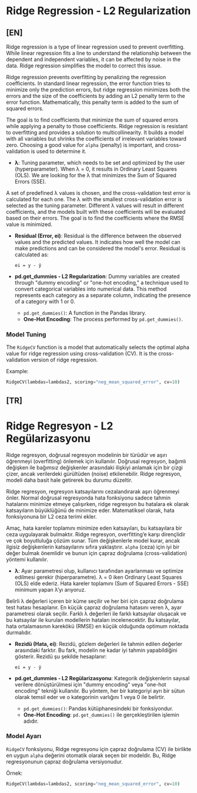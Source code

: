 # Ridge Regression - L2 Regularization

## [EN]

Ridge regression is a type of linear regression used to prevent overfitting. While linear regression fits a line to understand the relationship between the dependent and independent variables, it can be affected by noise in the data. Ridge regression simplifies the model to correct this issue.

Ridge regression prevents overfitting by penalizing the regression coefficients. In standard linear regression, the error function tries to minimize only the prediction errors, but ridge regression minimizes both the errors and the size of the coefficients by adding an L2 penalty term to the error function. Mathematically, this penalty term is added to the sum of squared errors.

The goal is to find coefficients that minimize the sum of squared errors while applying a penalty to those coefficients. Ridge regression is resistant to overfitting and provides a solution to multicollinearity. It builds a model with all variables but shrinks the coefficients of irrelevant variables toward zero. Choosing a good value for `alpha` (penalty) is important, and cross-validation is used to determine it.

- **λ**: Tuning parameter, which needs to be set and optimized by the user (hyperparameter). When λ = 0, it results in Ordinary Least Squares (OLS). We are looking for the λ that minimizes the Sum of Squared Errors (SSE).
  
A set of predefined λ values is chosen, and the cross-validation test error is calculated for each one. The λ with the smallest cross-validation error is selected as the tuning parameter. Different λ values will result in different coefficients, and the models built with these coefficients will be evaluated based on their errors. The goal is to find the coefficients where the RMSE value is minimized.

- **Residual (Error, ei)**: Residual is the difference between the observed values and the predicted values. It indicates how well the model can make predictions and can be considered the model's error. Residual is calculated as:
  
  `ei = y - ŷ`

- **pd.get_dummies - L2 Regularization**: Dummy variables are created through "dummy encoding" or "one-hot encoding," a technique used to convert categorical variables into numerical data. This method represents each category as a separate column, indicating the presence of a category with 1 or 0.
  - `pd.get_dummies()`: A function in the Pandas library.
  - **One-Hot Encoding**: The process performed by `pd.get_dummies()`.

### Model Tuning
The `RidgeCV` function is a model that automatically selects the optimal alpha value for ridge regression using cross-validation (CV). It is the cross-validation version of ridge regression.

Example:
```python
RidgeCV(lambdas=lambdas2, scoring="neg_mean_squared_error", cv=10)
```

## [TR]
# Ridge Regresyon - L2 Regülarizasyonu

Ridge regresyon, doğrusal regresyon modelinin bir türüdür ve aşırı öğrenmeyi (overfitting) önlemek için kullanılır. Doğrusal regresyon, bağımlı değişken ile bağımsız değişkenler arasındaki ilişkiyi anlamak için bir çizgi çizer, ancak verilerdeki gürültüden (noise) etkilenebilir. Ridge regresyon, modeli daha basit hale getirerek bu durumu düzeltir.

Ridge regresyon, regresyon katsayılarını cezalandırarak aşırı öğrenmeyi önler. Normal doğrusal regresyonda hata fonksiyonu sadece tahmin hatalarını minimize etmeye çalışırken, ridge regresyon bu hatalara ek olarak katsayıların büyüklüğünü de minimize eder. Matematiksel olarak, hata fonksiyonuna bir L2 ceza terimi ekler.

Amaç, hata kareler toplamını minimize eden katsayıları, bu katsayılara bir ceza uygulayarak bulmaktır. Ridge regresyon, overfitting’e karşı dirençlidir ve çok boyutluluğa çözüm sunar. Tüm değişkenlerle model kurar, ancak ilgisiz değişkenlerin katsayılarını sıfıra yaklaştırır. `alpha` (ceza) için iyi bir değer bulmak önemlidir ve bunun için çapraz doğrulama (cross-validation) yöntemi kullanılır.

- **λ**: Ayar parametresi olup, kullanıcı tarafından ayarlanması ve optimize edilmesi gerekir (hiperparametre). λ = 0 iken Ordinary Least Squares (OLS) elde ederiz. Hata kareler toplamını (Sum of Squared Errors - SSE) minimum yapan λ’yı arıyoruz.
  
Belirli λ değerleri içeren bir küme seçilir ve her biri için çapraz doğrulama test hatası hesaplanır. En küçük çapraz doğrulama hatasını veren λ, ayar parametresi olarak seçilir. Farklı λ değerleri ile farklı katsayılar oluşacak ve bu katsayılar ile kurulan modellerin hataları incelenecektir. Bu katsayılar, hata ortalamasının karekökü (RMSE) en küçük olduğunda optimum noktada durmalıdır.

- **Rezidü (Hata, ei)**: Rezidü, gözlem değerleri ile tahmin edilen değerler arasındaki farktır. Bu fark, modelin ne kadar iyi tahmin yapabildiğini gösterir. Rezidü şu şekilde hesaplanır:
  
  `ei = y - ŷ`

- **pd.get_dummies - L2 Regülarizasyonu**: Kategorik değişkenlerin sayısal verilere dönüştürülmesi için "dummy encoding" veya "one-hot encoding" tekniği kullanılır. Bu yöntem, her bir kategoriyi ayrı bir sütun olarak temsil eder ve o kategorinin varlığını 1 veya 0 ile belirtir.
  - `pd.get_dummies()`: Pandas kütüphanesindeki bir fonksiyondur.
  - **One-Hot Encoding**: `pd.get_dummies()` ile gerçekleştirilen işlemin adıdır.

### Model Ayarı
`RidgeCV` fonksiyonu, Ridge regresyonu için çapraz doğrulama (CV) ile birlikte en uygun `alpha` değerini otomatik olarak seçen bir modeldir. Bu, Ridge regresyonunun çapraz doğrulama versiyonudur.

Örnek:
```python
RidgeCV(lambdas=lambdas2, scoring="neg_mean_squared_error", cv=10)

